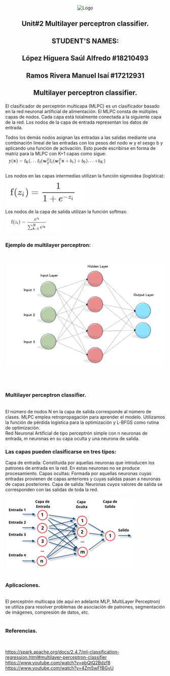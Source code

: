 <p align="center">
    <img alt="Logo" src="https://www.tijuana.tecnm.mx/wp-content/uploads/2021/08/liston-de-logos-oficiales-educacion-tecnm-FEB-2021.jpg" width=850 height=250>
</p>
<H2><p align="center">Unit#2 Multilayer perceptron classifier.</p></H2>
<H2><p align="Center">STUDENT'S NAMES: </p></H2>

<H2><p align="Center">López Higuera Saúl Alfredo #18210493</p></H2>

<H2><p align="Center">Ramos Rivera Manuel Isaí #17212931</p></H2>

<H2><p align="center">Multilayer perceptron classifier.</p></H2>
El clasificador de perceptrón multicapa (MLPC) es un clasificador basado en la red neuronal artificial de alimentación. El MLPC consta de múltiples capas de nodos. Cada capa está totalmente conectada a la siguiente capa de la red. Los nodos de la capa de entrada representan los datos de entrada.

 Todos los demás nodos asignan las entradas a las salidas mediante una combinación lineal de las entradas con los pesos del nodo w y el sesgo b y aplicando una función de activación. Esto puede escribirse en forma de matriz para la MLPC con K+1 capas como sigue:
 <br>
 ![logo](/images/1.png)  
 <br>
 Los nodos en las capas intermedias utilizan la función sigmoidea (logística):
 <br>
 ![logo](/images/2.png) 
 <br>
 Los nodos de la capa de salida utilizan la función softmax:
 <br>
 ![logo](/images/3.png) 
 <br>
 ### Ejemplo de multilayer perceptron:
 <br>
 
 ![logo](/images/4.png) 
 
  <br> </br>
 ###  Multilayer perceptron classifier.
 
  <br>
  El número de nodos N en la capa de salida corresponde al número de clases.
MLPC emplea retropropagación para aprender el modelo. Utilizamos la función de pérdida logística para la optimización y L-BFGS como rutina de optimización.
<br>
Red Neuronal Artificial de tipo perceptrón simple con n neuronas de entrada, m neuronas en su capa oculta y una neurona de salida.

### Las capas pueden clasificarse en tres tipos:

Capa de entrada: Constituida por aquellas neuronas que introducen los patrones de entrada en la red. En estas neuronas no se produce procesamiento.
Capas ocultas: Formada por aquellas neuronas cuyas entradas provienen de capas anteriores y cuyas salidas pasan a neuronas de capas posteriores.
Capa de salida: Neuronas cuyos valores de salida se corresponden con las salidas de toda la red.
<br>

  ![logo](/images/5.png) 
<br></br>
### Aplicaciones.

<br>
El perceptrón multicapa (de aquí en adelante MLP, MultiLayer Perceptron) se utiliza para resolver problemas de asociación de patrones, segmentación de imágenes, compresión de datos, etc.
<br></br>

### Referencias.

<br>


https://spark.apache.org/docs/2.4.7/ml-classification-regression.html#multilayer-perceptron-classifier
<br>
https://www.youtube.com/watch?v=pbQtQ2Bdzf8
<br>
https://www.youtube.com/watch?v=4Zm5wFfBGvU 
<br>





